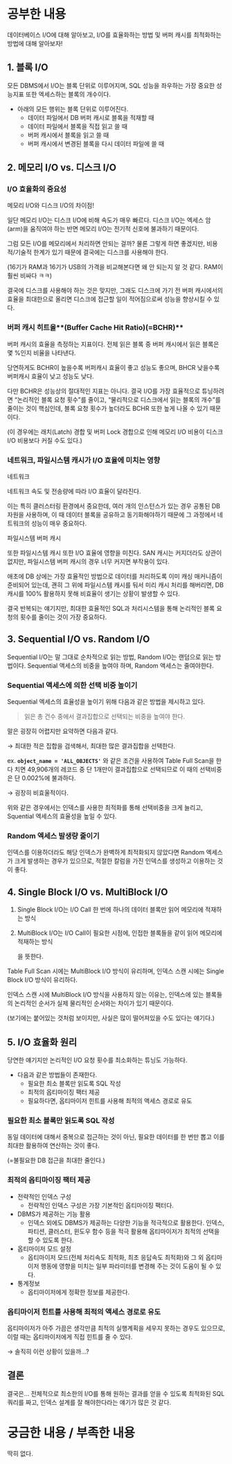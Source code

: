 # 공부한 내용

데이터베이스 I/O에 대해 알아보고, I/O를 효율화하는 방법 및 버퍼 캐시를 최적화하는 방법에 대해 알아보자!

## 1. 블록 I/O

모든 DBMS에서 I/O는 블록 단위로 이루어지며, SQL 성능을 좌우하는 가장 중요한 성능지표 또한 엑세스하는 블록의 개수이다.

- 아래의 모든 행위는 블록 단위로 이루어진다.
  - 데이터 파일에서 DB 버퍼 캐시로 블록을 적재할 때
  - 데이터 파일에서 블록을 직접 읽고 쓸 때
  - 버퍼 캐시에서 블록을 읽고 쓸 때
  - 버퍼 캐시에서 변경된 블록을 다시 데이터 파일에 쓸 때

## 2. **메모리 I/O vs. 디스크 I/O**

### I/O 효율화의 중요성

메모리 I/O와 디스크 I/O의 차이점!

일단 메모리 I/O는 디스크 I/O에 비해 속도가 매우 빠르다. 디스크 I/O는 엑세스 암(arm)을 움직여야 하는 반면 메모리 I/O는 전기적 신호에 불과하기 때문이다.

그럼 모든 I/O를 메모리에서 처리하면 안되는 걸까? 물론 그렇게 하면 좋겠지만, 비용적/기술적 한계가 있기 때문에 결국에는 디스크를 사용해야 한다.

(16기가 RAM과 16기가 USB의 가격을 비교해본다면 왜 안 되는지 알 것 같다. RAM이 훨씬 비싸다 ㅋㅋ)

결국에 디스크를 사용해야 하는 것은 맞지만, 그래도 디스크에 가기 전 버퍼 캐시에서의 효율을 최대한으로 올리면 디스크에 접근할 일이 적어짐으로써 성능을 향상시킬 수 있다.

### 버퍼 캐시 히트율**(Buffer Cache Hit Ratio)(=BCHR)**

버퍼 캐시의 효율을 측정하는 지표이다. 전체 읽은 블록 중 버퍼 캐시에서 읽은 블록은 몇 %인지 비율을 나타낸다.

당연하게도 BCHR이 높을수록 버퍼캐시 효율이 좋고 성능도 좋으며, BHCR 낮을수록 버퍼캐시 효율이 낮고 성능도 낮다.

다만 BCHR은 성능상의 절대적인 지표는 아니다. 결국 I/O를 가장 효율적으로 튜닝하려면 “논리적인 블록 요청 횟수”를 줄이고, “물리적으로 디스크에서 읽는 블록의 개수”를 줄이는 것이 핵심인데, 블록 요청 횟수가 높더라도 BCHR 또한 높게 나올 수 있기 때문이다.

(이 경우에는 래치(Latch) 경합 및 버퍼 Lock 경합으로 인해 메모리 I/O 비용이 디스크 I/O 비용보다 커질 수도 있다.)

### **네트워크, 파일시스템 캐시가 I/O 효율에 미치는 영향**

네트워크

네트워크 속도 및 전송량에 따라 I/O 효율이 달라진다.

이는 특히 클러스터링 환경에서 중요한데, 여러 개의 인스턴스가 있는 경우 공통된 DB 자원을 사용하며, 이 때 데이터 블록을 공유하고 동기화해야하기 때문에 그 과정에서 네트워크의 성능이 매우 중요하다.

파일시스템 버퍼 캐시

또한 파일시스템 캐시 또한 I/O 효율에 영향을 미친다. SAN 캐시는 커지더라도 상관이 없지만, 파일시스템 버퍼 캐시의 경우 너무 커지면 부작용이 있다.

애초에 DB 상에는 가장 효율적인 방법으로 데이터를 처리하도록 이미 캐싱 매커니즘이 준비되어 있는데, 괜히 그 위에 파일시스템 캐시를 둬서 미리 캐시 처리를 해버리면, DB 캐시를 100% 활용하지 못해 비효율이 생기는 상황이 발생할 수 있다.

결국 반복되는 얘기지만, 최대한 효율적인 SQL과 처리시스템을 통해 논리적인 블록 요청의 횟수를 줄이는 것이 가장 중요하다.

## **3. Sequential I/O vs. Random I/O**

Sequential I/O는 말 그대로 순차적으로 읽는 방법, Random I/O는 랜덤으로 읽는 방법이다. Sequential 액세스의 비중을 높여야 하며, Random 액세스는 줄여야한다.

### **Sequential 액세스에 의한 선택 비중 높이기**

Sequential 엑세스의 효율성을 높이기 위해 다음과 같은 방법을 제시하고 있다.

> 읽은 총 건수 중에서 결과집합으로 선택되는 비중을 높여야 한다.
>

말은 굉장히 어렵지만 요약하면 다음과 같다.

→ 최대한 적은 집합을 검색해서, 최대한 많은 결과집합을 선택한다.

ex. **`object_name = 'ALL_OBJECTS'`** 와 같은 조건을 사용하여 Table Full Scan을 한다 치면 49,906개의 레코드 중 단 1개만이 결과집합으로 선택되므로 이 때의 선택비중은 단 0.002%에 불과하다.

→ 굉장히 비효울적이다.

위와 같은 경우에서는 인덱스를 사용한 최적화를 통해 선택비중을 크게 늘리고, Squential 엑세스의 효율성을 높일 수 있다.

### Random 엑세스 발생량 줄이기

인덱스를 이용하더라도 해당 인덱스가 완벽하게 최적화되지 않았다면 Random 엑세스가 크게 발생하는 경우가 있으므로, 적절한 칼럼을 가진 인덱스를 생성하고 이용하는 것이 좋다.

## 4. **Single Block I/O vs. MultiBlock I/O**

1. Single Block I/O는 I/O Call 한 번에 하나의 데이터 블록만 읽어 메모리에 적재하는 방식
2. MultiBlock I/O는 I/O Call이 필요한 시점에, 인접한 블록들을 같이 읽어 메모리에 적재하는 방식

   을 뜻한다.


Table Full Scan 시에는 MultiBlock I/O 방식이 유리하며, 인덱스 스캔 시에는 Single Block I/O 방식이 유리하다.

인덱스 스캔 시에 MultiBlock I/O 방식을 사용하지 않는 이유는, 인덱스에 있는 블록들의 논리적인 순서가 실제 물리적인 순서와는 차이가 있기 때문이다.

(보기에는 붙어있는 것처럼 보이지만, 사실은 많이 떨어져있을 수도 있다는 얘기다.)

## 5. **I/O 효율화 원리**

당연한 얘기지만 논리적인 I/O 요청 횟수를 최소화하는 튜닝도 가능하다.

- 다음과 같은 방법들이 존재한다.
  - 필요한 최소 블록만 읽도록 SQL 작성
  - 최적의 옵티마이징 팩터 제공
  - 필요하다면, 옵티마이저 힌트를 사용해 최적의 액세스 경로로 유도

### **필요한 최소 블록만 읽도록 SQL 작성**

동일 데이터에 대해서 중복으로 접근하는 것이 아닌, 필요한 데이터를 한 번만 뽑고 이를 최대한 활용하여 연산하는 것이 좋다.

(=불필요한 DB 접근을 최대한 줄인다.)

### **최적의 옵티마이징 팩터 제공**

- 전략적인 인덱스 구성
  - 전략적인 인덱스 구성은 가장 기본적인 옵티마이징 팩터다.
- DBMS가 제공하는 기능 활용
  - 인덱스 외에도 DBMS가 제공하는 다양한 기능을 적극적으로 활용한다. 인덱스, 파티션, 클러스터, 윈도우 함수 등을 적극 활용해 옵티마이저가 최적의 선택을 할 수 있도록 한다.
- 옵티마이저 모드 설정
  - 옵티마이저 모드(전체 처리속도 최적화, 최초 응답속도 최적화)와 그 외 옵티마이저 행동에 영향을 미치는 일부 파라미터를 변경해 주는 것이 도움이 될 수 있다.
- 통계정보
  - 옵티마이저에게 정확한 정보를 제공한다.

### **옵티마이저 힌트를 사용해 최적의 액세스 경로로 유도**

옵티마이저가 아주 가끔은 생각만큼 최적의 실행계획을 세우지 못하는 경우도 있으므로, 이럴 때는 옵티마이저에게 직접 힌트를 줄 수 있다.

→ 솔직히 이런 상황이 있을까…?

## 결론

결국은… 전체적으로 최소한의 I/O를 통해 원하는 결과를 얻을 수 있도록 최적화된 SQL 쿼리를 짜고, 인덱스 설계를 잘 해야한다라는 얘기가 많은 것 같다.

# 궁금한 내용 / 부족한 내용

딱히 없다.
